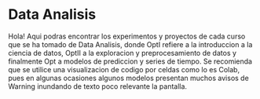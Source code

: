 # Data Analisis

Hola!
Aqui podras encontrar los experimentos y proyectos de cada curso
que se ha tomado de Data Analisis, donde OptI refiere a la 
introduccion a la ciencia de datos, OptII a la exploracion
y preprocesamiento de datos y finalmente Opt a modelos de 
prediccion y series de tiempo.
Se recomienda que se utilice una visualizacion de codigo
por celdas como lo es Colab, pues en algunas ocasiones algunos
modelos presentan muchos avisos de Warning inundando de texto
poco relevante la pantalla.
